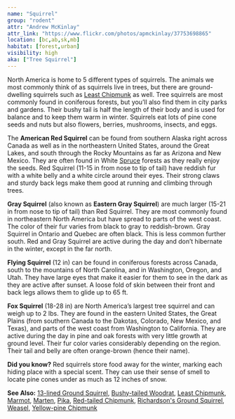 ```yaml
---
name: "Squirrel"
group: "rodent"
attr: "Andrew McKinlay"
attr_link: "https://www.flickr.com/photos/apmckinlay/37753698865"
location: [bc,ab,sk,mb]
habitat: [forest,urban]
visibility: high
aka: ["Tree Squirrel"]
---
```

North America is home to 5 different types of squirrels. The animals we most commonly think of as squirrels live in trees, but there are ground-dwelling squirrels such as [Least Chipmunk](/animals/leastchip/) as well. Tree squirrels are most commonly found in coniferous forests, but you’ll also find them in city parks and gardens. Their bushy tail is half the length of their body and is used for balance and to keep them warm in winter. Squirrels eat lots of pine cone seeds and nuts but also flowers, berries, mushrooms, insects, and eggs.

The **American Red Squirrel** can be found from southern Alaska right across Canada as well as in the northeastern United States, around the Great Lakes, and south through the Rocky Mountains as far as Arizona and New Mexico. They are often found in White [Spruce](/trees/spruce/) forests as they really enjoy the seeds. Red Squirrel (11-15 in from nose to tip of tail) have reddish fur with a white belly and a white circle around their eyes. Their strong claws and sturdy back legs make them good at running and climbing through trees.

**Gray Squirrel** (also known as **Eastern Gray Squirrel**) are much larger (15-21 in from nose to tip of tail) than Red Squirrel. They are most commonly found in northeastern North America but have spread to parts of the west coast. The color of their fur varies from black to gray to reddish-brown. Gray Squirrel in Ontario and Quebec are often black. This is less common further south. Red and Gray Squirrel are active during the day and don’t hibernate in the winter, except in the far north.

**Flying Squirrel** (12 in) can be found in coniferous forests across Canada, south to the mountains of North Carolina, and in Washington, Oregon, and Utah. They have large eyes that make it easier for them to see in the dark as they are active after sunset. A loose fold of skin between their front and back legs allows them to glide up to 65 ft.

**Fox Squirrel** (18-28 in) are North America’s largest tree squirrel and can weigh up to 2 lbs. They are found in the eastern United States, the Great Plains (from southern Canada to the Dakotas, Colorado, New Mexico, and Texas), and parts of the west coast from Washington to California. They are active during the day in pine and oak forests with very little growth at ground level. Their fur color varies considerably depending on the region. Their tail and belly are often orange-brown (hence their name).

**Did you know?** Red squirrels store food away for the winter, marking each hiding place with a special scent. They can use their sense of smell to locate pine cones under as much as 12 inches of snow.

<!-- generated, do not edit -->
**See Also:**
[13-lined Ground Squirrel](/animals/13linegs/),
[Bushy-tailed Woodrat](/animals/buwrat/),
[Least Chipmunk](/animals/leastchip/),
[Marmot](/animals/marmot/),
[Marten](/animals/marten/),
[Pika](/animals/pika/),
[Red-tailed Chipmunk](/animals/retchip/),
[Richardson's Ground Squirrel](/animals/richgs/),
[Weasel](/animals/weasel/),
[Yellow-pine Chipmunk](/animals/yelpchip/)
